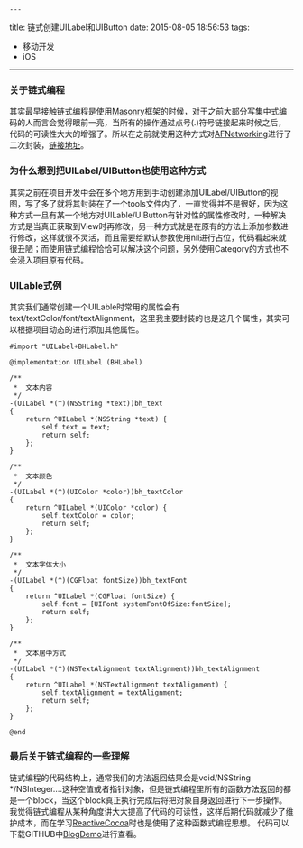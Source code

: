 	---
title: 链式创建UILabel和UIButton
date: 2015-08-05 18:56:53
tags:
- 移动开发
- iOS
---


### 关于链式编程
其实最早接触链式编程是使用[Masonry](https://github.com/SnapKit/Masonry)框架的时候，对于之前大部分写集中式编码的人而言会觉得眼前一亮，当所有的操作通过点号(.)符号链接起来时候之后，代码的可读性大大的增强了。所以在之前就使用这种方式对[AFNetworking](https://github.com/AFNetworking/AFNetworking)进行了二次封装，[链接地址](http://binhan1029.github.io/2015/07/11/%E5%AF%B9AFNetworking%E7%9A%84%E9%93%BE%E5%BC%8F%E4%BA%8C%E6%AC%A1%E5%B0%81%E8%A3%85/)。

### 为什么想到把UILabel/UIButton也使用这种方式
其实之前在项目开发中会在多个地方用到手动创建添加UILabel/UIButton的视图，写了多了就将其封装在了一个tools文件内了，一直觉得并不是很好，因为这种方式一旦有某一个地方对UILable/UIButton有针对性的属性修改时，一种解决方式是当真正获取到View时再修改，另一种方式就是在原有的方法上添加参数进行修改，这样就很不灵活，而且需要给默认参数使用nil进行占位，代码看起来就很丑陋；而使用链式编程恰恰可以解决这个问题，另外使用Category的方式也不会浸入项目原有代码。

<!-- more -->

### UILable式例
其实我们通常创建一个UILable时常用的属性会有text/textColor/font/textAlignment，这里我主要封装的也是这几个属性，其实可以根据项目动态的进行添加其他属性。

``` objc
#import "UILabel+BHLabel.h"

@implementation UILabel (BHLabel)

/**
 *  文本内容
 */
-(UILabel *(^)(NSString *text))bh_text
{
    return ^UILabel *(NSString *text) {
        self.text = text;
        return self;
    };
}

/**
 *  文本颜色
 */
-(UILabel *(^)(UIColor *color))bh_textColor
{
    return ^UILabel *(UIColor *color) {
        self.textColor = color;
        return self;
    };
}

/**
 *  文本字体大小
 */
-(UILabel *(^)(CGFloat fontSize))bh_textFont
{
    return ^UILabel *(CGFloat fontSize) {
        self.font = [UIFont systemFontOfSize:fontSize];
        return self;
    };
}

/**
 *  文本居中方式
 */
-(UILabel *(^)(NSTextAlignment textAlignment))bh_textAlignment
{
    return ^UILabel *(NSTextAlignment textAlignment) {
        self.textAlignment = textAlignment;
        return self;
    };
}

@end
``` 

### 最后关于链式编程的一些理解
链式编程的代码结构上，通常我们的方法返回结果会是void/NSString */NSInteger….这种空值或者指针对象，但是链式编程里所有的函数方法返回的都是一个block，当这个block真正执行完成后将把对象自身返回进行下一步操作。
我觉得链式编程从某种角度讲大大提高了代码的可读性，这样后期代码就减少了维护成本，而在学习[ReactiveCocoa](https://github.com/ReactiveCocoa/ReactiveCocoa)时也是使用了这种函数式编程思想。
代码可以下载GITHUB中[BlogDemo](https://github.com/BinHan1029/BlogDemo)进行查看。

